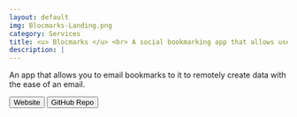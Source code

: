 ```yaml
---
layout: default
img: Blocmarks-Landing.png
category: Services
title: <u> Blocmarks </u> <br> A social bookmarking app that allows users to email, manage and share bookmarked URLs.
description: |
---
```

  An app that allows you to email bookmarks to it to remotely create data with the ease of an email.

  <a href="http://bwieber-blocmarks.herokuapp.com/"><button type="button" class="btn btn-default">Website</button></a>
  <a href="https://github.com/BWieber/Blocmarks"><button type="button" class="btn btn-default">GitHub Repo</button></a>
